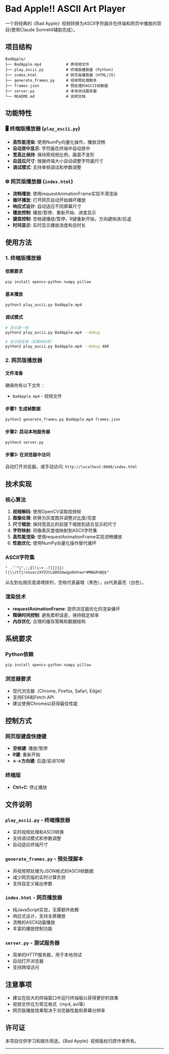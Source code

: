 # Bad Apple!! ASCII Art Player

一个将经典的《Bad Apple》视频转换为ASCII字符画并在终端和网页中播放的项目(使用Claude Sonnet4辅助完成）。

## 项目结构

```
BadApple/
├── BadApple.mp4           # 原视频文件
├── play_ascii.py          # 终端版播放器 (Python)
├── index.html             # 网页版播放器 (HTML/JS)
├── generate_frames.py     # 视频预处理脚本
├── frames.json            # 预处理的ASCII帧数据
├── server.py              # 本地测试服务器
└── README.md              # 说明文档
```

## 功能特性

### 🖥️ 终端版播放器 (`play_ascii.py`)
- **高性能渲染**: 使用NumPy向量化操作，播放流畅
- **自动居中显示**: 字符画在终端中自动居中
- **宽高比保持**: 保持原视频比例，画面不变形
- **自适应尺寸**: 根据终端大小自动调整字符画尺寸
- **调试模式**: 支持单帧调试和参数调整

### 🌐 网页版播放器 (`index.html`)
- **流畅播放**: 使用requestAnimationFrame实现平滑渲染
- **循环播放**: 打开网页自动开始循环播放
- **响应式设计**: 自动适应不同屏幕尺寸
- **播放控制**: 播放/暂停、重新开始、进度显示
- **键盘控制**: 空格键播放/暂停，R键重新开始，方向键快进/后退
- **时间显示**: 实时显示播放进度和总时长

## 使用方法

### 1. 终端版播放器

#### 依赖要求
```bash
pip install opencv-python numpy pillow
```

#### 基本播放
```bash
python3 play_ascii.py BadApple.mp4
```

#### 调试模式
```bash
# 显示第一帧
python3 play_ascii.py BadApple.mp4 --debug

# 显示指定帧（如第480帧）
python3 play_ascii.py BadApple.mp4 --debug 480
```

### 2. 网页版播放器

#### 文件准备
确保你有以下文件：
- `BadApple.mp4` - 视频文件

#### 步骤1: 生成帧数据
```bash
python3 generate_frames.py BadApple.mp4 frames.json
```

#### 步骤2: 启动本地服务器
```bash
python3 server.py
```

#### 步骤3: 在浏览器中访问
自动打开浏览器，或手动访问: `http://localhost:8000/index.html`

## 技术实现

### 核心算法
1. **视频解码**: 使用OpenCV读取视频帧
2. **图像处理**: 转换为灰度图并调整对比度/亮度
3. **尺寸缩放**: 保持宽高比的前提下缩放到适合显示的尺寸
4. **字符映射**: 将像素灰度值映射到ASCII字符集
5. **高性能渲染**: 使用requestAnimationFrame实现流畅播放
6. **性能优化**: 使用NumPy向量化操作替代循环

### ASCII字符集
```
" .'`^\",:;Il!i~+_-?][}{1)(|\\/tfjrxnuvczXYUJCLQ0OZmwqpdbkhao*#MW&8%B@$"
```
从左到右按灰度递增排列，空格代表最暗（黑色），`@$`代表最亮（白色）。

### 渲染技术
- **requestAnimationFrame**: 提供浏览器优化的渲染循环
- **精确时间控制**: 避免累积误差，保持稳定帧率
- **内存优化**: 合理的缓存策略和数据结构

## 系统要求

### Python依赖
```bash
pip install opencv-python numpy pillow
```

### 浏览器要求
- 现代浏览器（Chrome, Firefox, Safari, Edge）
- 支持ES6和Fetch API
- 建议使用Chrome以获得最佳性能

## 控制方式

### 网页版键盘快捷键
- **空格键**: 播放/暂停
- **R键**: 重新开始
- **←→方向键**: 后退/前进10帧

### 终端版
- **Ctrl+C**: 停止播放

## 文件说明

### `play_ascii.py` - 终端播放器
- 实时视频处理和ASCII转换
- 支持调试模式和参数调整
- 自动适应终端尺寸

### `generate_frames.py` - 预处理脚本
- 将视频预处理为JSON格式的ASCII帧数据
- 减少网页版的实时计算负担
- 支持自定义输出参数

### `index.html` - 网页播放器
- 纯JavaScript实现，无需额外依赖
- 响应式设计，支持全屏播放
- 流畅的ASCII动画播放
- 丰富的播放控制功能

### `server.py` - 测试服务器
- 简单的HTTP服务器，用于本地测试
- 自动打开浏览器
- 支持跨域访问

## 注意事项

- 建议在较大的终端窗口中运行终端版以获得更好的效果
- 视频文件应为常见格式（mp4, avi等）
- 网页版播放效果取决于浏览器性能和屏幕分辨率

## 许可证

本项目仅供学习和娱乐用途。《Bad Apple》视频版权归原作者所有。

---

